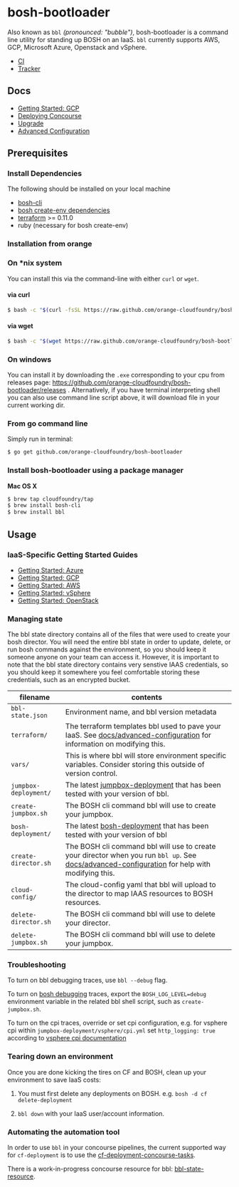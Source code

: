 # bosh-bootloader
Also known as `bbl` *(pronounced: "bubble")*, bosh-bootloader is a command line utility for standing up BOSH
on an IaaS. `bbl` currently supports AWS, GCP, Microsoft Azure, Openstack and vSphere.

* [CI](https://infra.ci.cf-app.com/teams/main/pipelines/bosh-bootloader/)
* [Tracker](https://www.pivotaltracker.com/n/projects/1488988)

## Docs

- [Getting Started: GCP](docs/getting-started-gcp.md)
- [Deploying Concourse](docs/concourse.md)
- [Upgrade](docs/upgrade.md)
- [Advanced Configuration](docs/advanced-configuration.md)

## Prerequisites

### Install Dependencies

The following should be installed on your local machine
- [bosh-cli](https://bosh.io/docs/cli-v2.html)
- [bosh create-env dependencies](https://bosh.io/docs/cli-env-deps.html)
- [terraform](https://www.terraform.io/downloads.html) >= 0.11.0
- ruby (necessary for bosh create-env)

### Installation from orange

### On *nix system

You can install this via the command-line with either `curl` or `wget`.

#### via curl

```bash
$ bash -c "$(curl -fsSL https://raw.github.com/orange-cloudfoundry/bosh-bootloader/master/bin/install.sh)"
```

#### via wget

```bash
$ bash -c "$(wget https://raw.github.com/orange-cloudfoundry/bosh-bootloader/master/bin/install.sh -O -)"
```

### On windows

You can install it by downloading the `.exe` corresponding to your cpu from releases page: https://github.com/orange-cloudfoundry/bosh-bootloader/releases .
Alternatively, if you have terminal interpreting shell you can also use command line script above, it will download file in your current working dir.

### From go command line

Simply run in terminal:

```bash
$ go get github.com/orange-cloudfoundry/bosh-bootloader
```

### Install bosh-bootloader using a package manager

**Mac OS X**

```sh
$ brew tap cloudfoundry/tap
$ brew install bosh-cli
$ brew install bbl
```

## Usage

### IaaS-Specific Getting Started Guides
- [Getting Started: Azure](docs/getting-started-azure.md)
- [Getting Started: GCP](docs/getting-started-gcp.md)
- [Getting Started: AWS](docs/getting-started-aws.md)
- [Getting Started: vSphere](docs/getting-started-vsphere.md)
- [Getting Started: OpenStack](docs/getting-started-openstack.md)

### Managing state

The bbl state directory contains all of the files that were used to create your
bosh director. You will need the entire bbl state in order to update, delete, or
run bosh commands against the environment, so you should keep it someone anyone
on your team can access it. However, it is important to note that the bbl state
directory contains very senstive IAAS credentials, so you should keep it
somewhere you feel comfortable storing these credentials, such as an encrypted
bucket.

 filename |  contents
------------ | -------------
``bbl-state.json`` | Environment name, and bbl version metadata
``terraform/`` | The terraform templates bbl used to pave your IaaS. See [docs/advanced-configuration](docs/advanced-configuration.md#terraform) for information on modifying this. 
``vars/`` | This is where bbl will store environment specific variables. Consider storing this outside of version control.
``jumpbox-deployment/`` | The latest [jumpbox-deployment](http://github.com/cloudfoundry/jumpbox-deployment) that has been tested with your version of bbl.
``create-jumpbox.sh`` | The BOSH cli command bbl will use to create your jumpbox.
``bosh-deployment/`` | The latest [bosh-deployment](http://github.com/cloudfoundry/bosh-deployment) that has been tested with your version of bbl
``create-director.sh`` | The BOSH cli command bbl will use to create your director when you run `bbl up`. See [docs/advanced-configuration](docs/advanced-configuration.md#opsfile) for help with modifying this.
``cloud-config/``| The cloud-config yaml that bbl will upload to the director to map IAAS resources to BOSH resources.
``delete-director.sh`` | The BOSH cli command bbl will use to delete your director.
``delete-jumpbox.sh`` | The BOSH cli command bbl will use to delete your jumpbox.

### Troubleshooting

To turn on bbl debugging traces, use `bbl --debug` flag.

To turn on [bosh debugging](https://bosh.io/docs/build-cpi/#debugging) traces, export the `BOSH_LOG_LEVEL=debug` environment variable in the related bbl shell script, such as `create-jumpbox.sh`. 
 
To turn on the cpi traces, override or set cpi configuration, e.g. for vsphere cpi within `jumpbox-deployment/vsphere/cpi.yml` set `http_logging: true` according to [vsphere cpi documentation](https://bosh.io/docs/vsphere-cpi/#global)  

### Tearing down an environment

Once you are done kicking the tires on CF and BOSH, clean up your environment to save IaaS costs:

1. You must first delete any deployments on BOSH. e.g. `bosh -d cf delete-deployment`

1. `bbl down` with your IaaS user/account information.

### Automating the automation tool

In order to use `bbl` in your concourse pipelines, the current supported way
for `cf-deployment` is to use the
[cf-deployment-concourse-tasks](https://github.com/cloudfoundry/cf-deployment-concourse-tasks).

There is a work-in-progress concourse resource for bbl:
[bbl-state-resource](https://github.com/cloudfoundry/bbl-state-resource).
